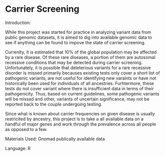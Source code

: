 # Carrier Screening

Introduction:

While this project was started for practice in analyzing variant data from public genomic datasets, it is aimed to dig into available genomic data to see if anything can be found to impove the state of carrier screening. 

Currenlty, it is estimated that 10% of the global population may be affected by a rare disease. Of these rare diseases, a portion of them are autosomal recessive conditions that may be detected during carrier screening. Unfortunately, it is possible that deleterious variants for a rare recessive disorder is missed primarily becauses existing tests only cover a short list of pathogenic variants, are not useful for identifying new varaints or have not historically been used for individuals of all ancestries. Furhtermore, these tests do not cover variant where there is insufficient data in terms of their pathogenicity. Thus, based on current guidelines, some pathogenic variants will be missed and other, variants of uncertain significance, may not be reported back to the couple undergoing testing. 

Since what is known about carrier frequencies on given disease is usually restricited by ancestry, this project is to take a all available data on a handful of major genes and work through the prevalence across all people as opposed to a few. 

Materials Used:
Gnomad publically available data

Language: 
R
